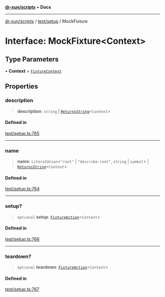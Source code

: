 [**@-xun/scripts**](../../../README.md) • **Docs**

***

[@-xun/scripts](../../../README.md) / [test/setup](../README.md) / MockFixture

# Interface: MockFixture\<Context\>

## Type Parameters

• **Context** = [`FixtureContext`](FixtureContext.md)

## Properties

### description

> **description**: `string` \| [`ReturnsString`](../type-aliases/ReturnsString.md)\<`Context`\>

#### Defined in

[test/setup.ts:765](https://github.com/Xunnamius/xscripts/blob/dc527d1504edcd9b99add252bcfe23abb9ef9d78/test/setup.ts#L765)

***

### name

> **name**: `LiteralUnion`\<`"root"` \| `"describe-root"`, `string` \| `symbol`\> \| [`ReturnsString`](../type-aliases/ReturnsString.md)\<`Context`\>

#### Defined in

[test/setup.ts:764](https://github.com/Xunnamius/xscripts/blob/dc527d1504edcd9b99add252bcfe23abb9ef9d78/test/setup.ts#L764)

***

### setup?

> `optional` **setup**: [`FixtureAction`](../type-aliases/FixtureAction.md)\<`Context`\>

#### Defined in

[test/setup.ts:766](https://github.com/Xunnamius/xscripts/blob/dc527d1504edcd9b99add252bcfe23abb9ef9d78/test/setup.ts#L766)

***

### teardown?

> `optional` **teardown**: [`FixtureAction`](../type-aliases/FixtureAction.md)\<`Context`\>

#### Defined in

[test/setup.ts:767](https://github.com/Xunnamius/xscripts/blob/dc527d1504edcd9b99add252bcfe23abb9ef9d78/test/setup.ts#L767)
